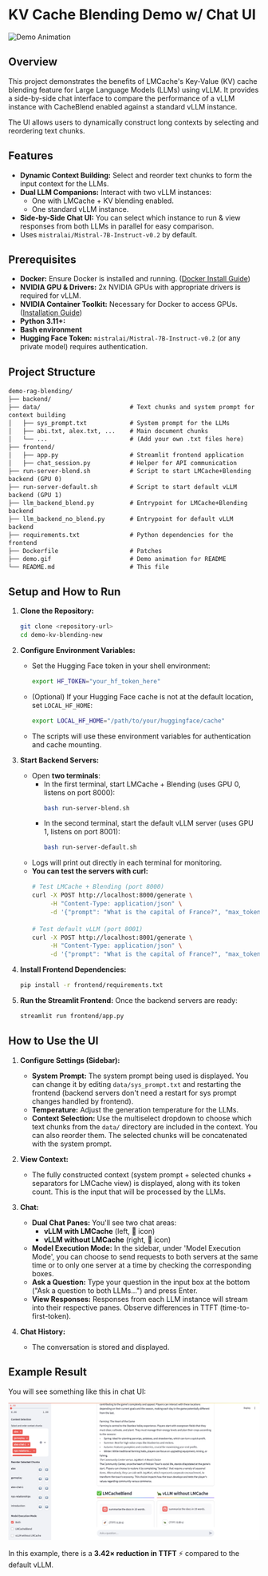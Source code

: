 # KV Cache Blending Demo w/ Chat UI

![Demo Animation](demo.gif)

## Overview

This project demonstrates the benefits of LMCache's Key-Value (KV) cache blending feature for Large Language Models (LLMs) using vLLM. It provides a side-by-side chat interface to compare the performance of a vLLM instance with CacheBlend enabled against a standard vLLM instance.

The UI allows users to dynamically construct long contexts by selecting and reordering text chunks.

## Features

- **Dynamic Context Building:** Select and reorder text chunks to form the input context for the LLMs.
- **Dual LLM Companions:** Interact with two vLLM instances:
    - One with LMCache + KV blending enabled.
    - One standard vLLM instance.
- **Side-by-Side Chat UI:** You can select which instance to run & view responses from both LLMs in parallel for easy comparison.
- Uses `mistralai/Mistral-7B-Instruct-v0.2` by default.

## Prerequisites

- **Docker:** Ensure Docker is installed and running. ([Docker Install Guide](https://docs.docker.com/engine/install/))
- **NVIDIA GPU & Drivers:** 2x NVIDIA GPUs with appropriate drivers is required for vLLM.
- **NVIDIA Container Toolkit:** Necessary for Docker to access GPUs. ([Installation Guide](https://docs.nvidia.com/datacenter/cloud-native/container-toolkit/latest/install-guide.html))
- **Python 3.11+:**
- **Bash environment**
- **Hugging Face Token:** `mistralai/Mistral-7B-Instruct-v0.2` (or any private model) requires authentication.

## Project Structure

```
demo-rag-blending/
├── backend/
├── data/                         # Text chunks and system prompt for context building
│   ├── sys_prompt.txt            # System prompt for the LLMs
│   ├── abi.txt, alex.txt, ...    # Main document chunks
│   └── ...                       # (Add your own .txt files here)
├── frontend/
│   ├── app.py                    # Streamlit frontend application
│   ├── chat_session.py           # Helper for API communication
├── run-server-blend.sh           # Script to start LMCache+Blending backend (GPU 0)
├── run-server-default.sh         # Script to start default vLLM backend (GPU 1)
├── llm_backend_blend.py          # Entrypoint for LMCache+Blending backend
├── llm_backend_no_blend.py       # Entrypoint for default vLLM backend
├── requirements.txt              # Python dependencies for the frontend
├── Dockerfile                    # Patches
├── demo.gif                      # Demo animation for README
└── README.md                     # This file
```

## Setup and How to Run

1.  **Clone the Repository:**
    ```bash
    git clone <repository-url>
    cd demo-kv-blending-new
    ```

2.  **Configure Environment Variables:**
    - Set the Hugging Face token in your shell environment:
      ```bash
      export HF_TOKEN="your_hf_token_here"
      ```
    - (Optional) If your Hugging Face cache is not at the default location, set `LOCAL_HF_HOME`:
      ```bash
      export LOCAL_HF_HOME="/path/to/your/huggingface/cache"
      ```
    - The scripts will use these environment variables for authentication and cache mounting.

3.  **Start Backend Servers:**
    - Open **two terminals**:
      - In the first terminal, start LMCache + Blending (uses GPU 0, listens on port 8000):
        ```bash
        bash run-server-blend.sh
        ```
      - In the second terminal, start the default vLLM server (uses GPU 1, listens on port 8001):
        ```bash
        bash run-server-default.sh
        ```
    - Logs will print out directly in each terminal for monitoring.
    - **You can test the servers with curl:**
      ```bash
      # Test LMCache + Blending (port 8000)
      curl -X POST http://localhost:8000/generate \
           -H "Content-Type: application/json" \
           -d '{"prompt": "What is the capital of France?", "max_tokens": 12, "req_str": "demo"}'

      # Test default vLLM (port 8001)
      curl -X POST http://localhost:8001/generate \
           -H "Content-Type: application/json" \
           -d '{"prompt": "What is the capital of France?", "max_tokens": 12, "req_str": "demo"}'
      ```

4.  **Install Frontend Dependencies:**
    ```bash
    pip install -r frontend/requirements.txt
    ```

5.  **Run the Streamlit Frontend:**
    Once the backend servers are ready:
    ```bash
    streamlit run frontend/app.py
    ```

## How to Use the UI

1.  **Configure Settings (Sidebar):**
    - **System Prompt:** The system prompt being used is displayed. You can change it by editing `data/sys_prompt.txt` and restarting the frontend (backend servers don't need a restart for sys prompt changes handled by frontend).
    - **Temperature:** Adjust the generation temperature for the LLMs.
    - **Context Selection:** Use the multiselect dropdown to choose which text chunks from the `data/` directory are included in the context. You can also reorder them. The selected chunks will be concatenated with the system prompt.

2.  **View Context:**
    - The fully constructed context (system prompt + selected chunks + separators for LMCache view) is displayed, along with its token count. This is the input that will be processed by the LLMs.

3.  **Chat:**
    - **Dual Chat Panes:** You'll see two chat areas:
        - **vLLM with LMCache** (left, 🚀 icon)
        - **vLLM without LMCache** (right, 🐢 icon)
    - **Model Execution Mode:** In the sidebar, under 'Model Execution Mode', you can choose to send requests to both servers at the same time or to only one server at a time by checking the corresponding boxes.
    - **Ask a Question:** Type your question in the input box at the bottom ("Ask a question to both LLMs...") and press Enter.
    - **View Responses:** Responses from each LLM instance will stream into their respective panes. Observe differences in TTFT (time-to-first-token).

4.  **Chat History:**
    - The conversation is stored and displayed.

## Example Result

You will see something like this in chat UI:

![Example Result](example_result.png)

In this example, there is a **3.42× reduction in TTFT** ⚡ compared to the default vLLM.